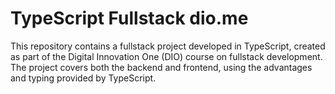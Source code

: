 # TypeScript Fullstack dio.me

This repository contains a fullstack project developed in TypeScript, created as part of the Digital Innovation One (DIO) course on fullstack development. The project covers both the backend and frontend, using the advantages and typing provided by TypeScript.

